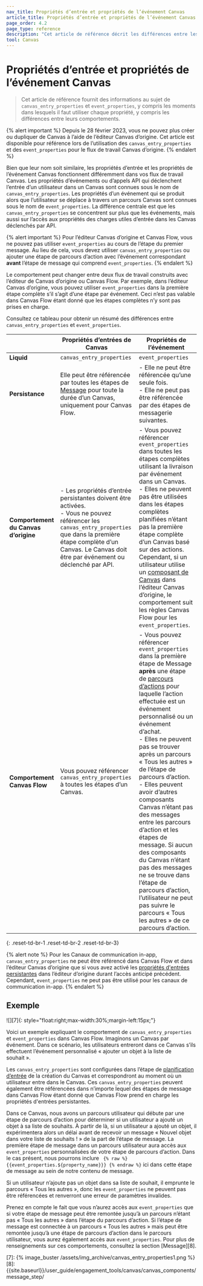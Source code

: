 ```yaml
---
nav_title: Propriétés d’entrée et propriétés de l’événement Canvas
article_title: Propriétés d’entrée et propriétés de l’événement Canvas
page_order: 4.2
page_type: reference
description: "Cet article de référence décrit les différences entre les propriétés d’entrée et les propriétés de l’événement Canvas ainsi que le moment pour utiliser chacune de ces propriétés."
tool: Canvas
---
```


# Propriétés d’entrée et propriétés de l’événement Canvas

> Cet article de référence fournit des informations au sujet de `canvas_entry_properties` et `event_properties`, y compris les moments dans lesquels il faut utiliser chaque propriété, y compris les différences entre leurs comportements.

{% alert important %}
Depuis le 28 février 2023, vous ne pouvez plus créer ou dupliquer de Canvas à l’aide de l’éditeur Canvas d’origine. Cet article est disponible pour référence lors de l’utilisation des `canvas_entry_properties` et des `event_properties` pour le flux de travail Canvas d’origine.
{% endalert %}

Bien que leur nom soit similaire, les propriétés d’entrée et les propriétés de l’événement Canvas fonctionnent différemment dans vos flux de travail Canvas. Les propriétés d’événements ou d’appels API qui déclenchent l’entrée d’un utilisateur dans un Canvas sont connues sous le nom de `canvas_entry_properties`. Les propriétés d’un événement qui se produit alors que l’utilisateur se déplace à travers un parcours Canvas sont connues sous le nom de `event_properties`. La différence centrale est que les `canvas_entry_properties` se concentrent sur plus que les événements, mais aussi sur l’accès aux propriétés des charges utiles d’entrée dans les Canvas déclenchés par API.

{% alert important %}
Pour l’éditeur Canvas d’origine et Canvas Flow, vous ne pouvez pas utiliser `event_properties` au cours de l’étape du premier message. Au lieu de cela, vous devez utiliser `canvas_entry_properties` ou ajouter une étape de parcours d’action avec l’événement correspondant **avant** l’étape de message qui comprend `event_properties`.
{% endalert %}

Le comportement peut changer entre deux flux de travail construits avec l’éditeur de Canvas d’origine ou Canvas Flow. Par exemple, dans l’éditeur Canvas d’origine, vous pouvez utiliser `event_properties` dans la première étape complète s’il s’agit d’une étape par événement. Ceci n’est pas valable dans Canvas Flow étant donné que les étapes complètes n’y sont pas prises en charge. 

Consultez ce tableau pour obtenir un résumé des différences entre `canvas_entry_properties` et `event_properties`.

| | Propriétés d’entrées de Canvas | Propriétés de l’événement
|----|----|----|
| **Liquid** | `canvas_entry_properties` | `event_properties` |
| **Persistance** | Elle peut être référencée par toutes les étapes de [Message][1] pour toute la durée d’un Canvas, uniquement pour Canvas Flow. | - Elle ne peut être référencée qu’une seule fois. <br> - Elle ne peut pas être référencée par des étapes de messagerie suivantes. |
| **Comportement du Canvas d’origine** | - Les propriétés d’entrée persistantes doivent être activées. <br> - Vous ne pouvez référencer les `canvas_entry_properties` que dans la première étape complète d’un Canvas. Le Canvas doit être par événement ou déclenché par API. | - Vous pouvez référencer `event_properties` dans toutes les étapes complètes utilisant la livraison par événement dans un Canvas. <br> - Elles ne peuvent pas être utilisées dans les étapes complètes planifiées n’étant pas la première étape complète d’un Canvas basé sur des actions. Cependant, si un utilisateur utilise un [composant de Canvas][2] dans l’éditeur Canvas d’origine, le comportement suit les règles Canvas Flow pour les `event_properties`. |
| **Comportement Canvas Flow** | Vous pouvez référencer `canvas_entry_properties` à toutes les étapes d’un Canvas. | - Vous pouvez référencer `event_properties` dans la première étape de Message **après** une étape de [parcours d’actions][3] pour laquelle l’action effectuée est un événement personnalisé ou un événement d’achat. <br> - Elles ne peuvent pas se trouver après un parcours « Tous les autres » de l’étape de parcours d’action. <br> - Elles peuvent avoir d’autres composants Canvas n’étant pas des messages entre les parcours d’action et les étapes de message. Si aucun des composants du Canvas n’étant pas des messages ne se trouve dans l’étape de parcours d’action, l’utilisateur ne peut pas suivre le parcours « Tous les autres » de ce parcours d’action. | 
{: .reset-td-br-1 .reset-td-br-2 .reset-td-br-3}

{% alert note %}
Pour les Canaux de communication in-app, `canvas_entry_properties` ne peut être référencé dans Canvas Flow et dans l’éditeur Canvas d’origine que si vous avez activé les [propriétés d'entrées persistantes]({{site.baseurl}}/user_guide/engagement_tools/canvas/create_a_canvas/canvas_persistent_entry_properties/) dans l’éditeur d’origine durant l’accès anticipé précédent. Cependant, `event_properties` ne peut pas être utilisé pour les canaux de communication in-app.
{% endalert %}

## Exemple

![][7]{: style="float:right;max-width:30%;margin-left:15px;"}

Voici un exemple expliquant le comportement de `canvas_entry_properties` et `event_properties` dans Canvas Flow. Imaginons un Canvas par événement. Dans ce scénario, les utilisateurs entreront dans ce Canvas s’ils effectuent l’événement personnalisé « ajouter un objet à la liste de souhait ». 

Les `canvas_entry_properties` sont configurées dans l’étape de [planification d’entrée]({{site.baseurl}}/user_guide/engagement_tools/canvas/create_a_canvas/create_a_canvas#step-2b-set-your-canvas-entry-schedule) de la création du Canvas et correspondront au moment où un utilisateur entre dans le Canvas. Ces `canvas_entry_properties` peuvent également être référencées dans n’importe lequel des étapes de message dans Canvas Flow étant donné que Canvas Flow prend en charge les propriétés d'entrées persistantes. 

Dans ce Canvas, nous avons un parcours utilisateur qui débute par une étape de parcours d’action pour déterminer si un utilisateur a ajouté un objet à sa liste de souhaits. À partir de là, si un utilisateur a ajouté un objet, il expérimentera alors un délai avant de recevoir un message « Nouvel objet dans votre liste de souhaits ! » de la part de l’étape de message. La première étape de message dans un parcours utilisateur aura accès aux `event_properties` personnalisées de votre étape de parcours d’action. Dans le cas présent, nous pourrons inclure `` {% raw %} {{event_properties.${property_name}}} {% endraw %}`` ici dans cette étape de message au sein de notre contenu de message. 

Si un utilisateur n’ajoute pas un objet dans sa liste de souhait, il emprunte le parcours « Tous les autres », donc les `event_properties` ne peuvent pas être référencées et renverront une erreur de paramètres invalides.

Prenez en compte le fait que vous n’aurez accès aux `event_properties` que si votre étape de message peut être remontée jusqu’à un parcours n’étant pas « Tous les autres » dans l’étape du parcours d’action. Si l’étape de message est connectée à un parcours « Tous les autres » mais peut être remontée jusqu’à une étape de parcours d’action dans le parcours utilisateur, vous aurez également accès aux `event_properties`. Pour plus de renseignements sur ces comportements, consultez la section [Message][8].

[1]: {{site.baseurl}}/user_guide/engagement_tools/canvas/canvas_components/message_step/
[2]: {{site.baseurl}}/user_guide/engagement_tools/canvas/canvas_components/
[3]: {{site.baseurl}}/user_guide/engagement_tools/canvas/canvas_components/action_paths/
[7]: {% image_buster /assets/img_archive/canvas_entry_properties1.png %}
[8]: {{site.baseurl}}/user_guide/engagement_tools/canvas/canvas_components/message_step/
